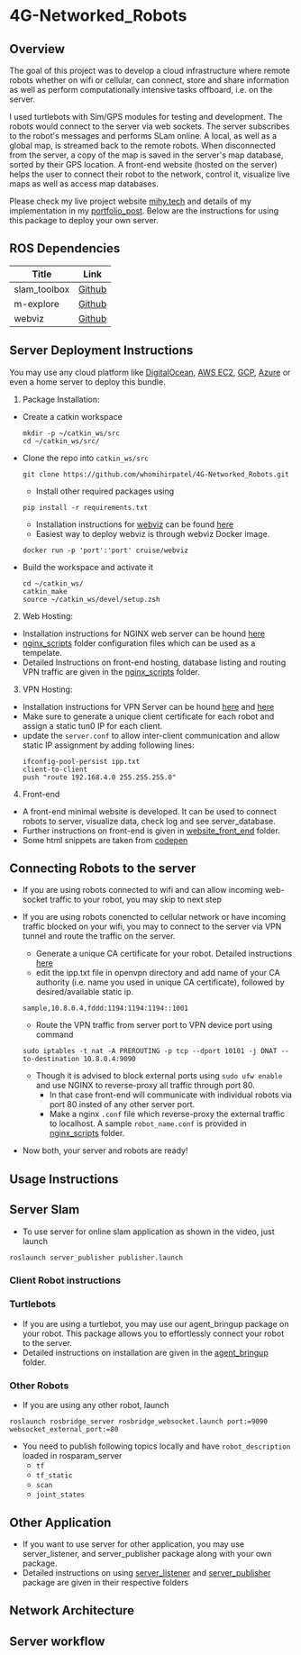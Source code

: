 # 4G-Networked_Robots
## Overview
The goal of this project was to develop a cloud infrastructure where remote robots whether on wifi or cellular, can connect, store and share information as well as perform computationally intensive tasks offboard, i.e. on the server.

I used turtlebots with Sim/GPS modules for testing and development. The robots would connect to the server via web sockets. The server subscribes to the robot's messages and performs SLam online. A local, as well as a global map, is streamed back to the remote robots. When disconnected from the server, a copy of the map is saved in the server's map database, sorted by their GPS location. A front-end website (hosted on the server) helps the user to connect their robot to the network, control it, visualize live maps as well as access map databases. 

Please check my live project website [mihy.tech](http://mihy.tech/) and details of my implementation in my [portfolio_post](http://www.whomihirpatel.com/). Below are the instructions for using this package to deploy your own server.

## ROS Dependencies
Title | Link
------------ | -------------
slam_toolbox| [Github](https://github.com/SteveMacenski/slam_toolbox)
m-explore | [Github](https://github.com/hrnr/m-explore)
webviz | [Github](https://github.com/cruise-automation/webviz)

## Server Deployment Instructions

You may use any cloud platform like [DigitalOcean](https://www.digitalocean.com/), [AWS EC2](https://aws.amazon.com/ec2/), [GCP](https://cloud.google.com/), [Azure](https://azure.microsoft.com/en-us/) or even a home server to deploy this bundle.

1. Package Installation:
* Create a catkin workspace
    ```
    mkdir -p ~/catkin_ws/src
    cd ~/catkin_ws/src/
    ```
* Clone the repo into `catkin_ws/src`
    ```
    git clone https://github.com/whomihirpatel/4G-Networked_Robots.git
    ```
    - Install other required packages using 
    ```
    pip install -r requirements.txt
    ```
    - Installation instructions for [webviz](https://webviz.io/) can be found [here](https://github.com/cruise-automation/webviz)
    - Easiest way to deploy webviz is through webviz Docker image.
    ```
    docker run -p 'port':'port' cruise/webviz
    ```
    
* Build the workspace and activate it
    ```
    cd ~/catkin_ws/
    catkin_make
    source ~/catkin_ws/devel/setup.zsh
    ```
2. Web Hosting:
- Installation instructions for NGINX web server can be hound [here](https://www.digitalocean.com/community/tutorials/how-to-install-nginx-on-ubuntu-20-04)
- [nginx_scripts](https://github.com/whomihirpatel/4G-Networked_Robots/tree/master/nginx_scripts) folder configuration files which can be used as a tempelate. 
- Detailed Instructions on front-end hosting, database listing and routing VPN traffic are given in the [nginx_scripts](https://github.com/whomihirpatel/4G-Networked_Robots/tree/master/nginx_scripts) folder.

3. VPN Hosting:
- Installation instructions for VPN Server can be hound [here](https://www.digitalocean.com/community/tutorials/how-to-set-up-and-configure-an-openvpn-server-on-ubuntu-20-04) and [here](https://openvpn.net/community-resources/how-to/)
- Make sure to generate a unique client certificate for each robot and assign a static tun0 IP for each client.
- update the `server.conf` to allow inter-client communication and allow static IP assignment by adding following lines:
    ```
    ifconfig-pool-persist ipp.txt
    client-to-client
    push "route 192.168.4.0 255.255.255.0"
    ```
4. Front-end
- A front-end minimal website is developed. It can be used to connect robots to server, visualize data, check log and see server_database.
- Further instructions on front-end is given in [website_front_end](https://github.com/whomihirpatel/4G-Networked_Robots/tree/master/website_front_end) folder.
- Some html snippets are taken from [codepen](https://codepen.io/rkpasia/pen/LNEQod)

## Connecting Robots to the server

- If you are using robots connected to wifi and can allow incoming web-socket traffic to your robot, you may skip to next step
- If you are using robots conencted to cellular network or have incoming traffic blocked on your wifi, you may to connect to the server via VPN tunnel and route the traffic on the server.
    - Generate a unique CA certificate for your robot. Detailed instructions [here](https://www.digitalocean.com/community/tutorials/how-to-set-up-and-configure-a-certificate-authority-ca-on-ubuntu-20-04)
    - edit the ipp.txt file in openvpn directory and add name of your CA authority (i.e. name you used in unique CA certificate), followed by desired/available static ip.
    ```
    sample,10.8.0.4,fddd:1194:1194:1194::1001
    ```
    - Route the VPN traffic from server port to VPN device port using command
    ```
    sudo iptables -t nat -A PREROUTING -p tcp --dport 10101 -j DNAT --to-destination 10.8.0.4:9090
    ```
    - Though it is advised to block external ports using `sudo ufw enable` and use NGINX to reverse-proxy all traffic through port 80.
        - In that case front-end will communicate with individual robots via port 80 insted of any other server port.
        - Make a nginx `.conf` file which reverse-proxy the external traffic to localhost. A sample `robot_name.conf` is provided in [nginx_scripts](https://github.com/whomihirpatel/4G-Networked_Robots/tree/master/nginx_scripts) folder.

- Now both, your server and robots are ready!
    
## Usage Instructions
## Server Slam
- To use server for online slam application as shown in the video, just launch
```
roslaunch server_publisher publisher.launch  
```
### Client Robot instructions
### Turtlebots
- If you are using a turtlebot, you may use our agent_bringup package on your robot. This package allows you to effortlessly connect your robot to the server.
- Detailed instructions on installation are given in the [agent_bringup](https://github.com/whomihirpatel/4G-Networked_Robots/tree/master/agent_bringup) folder.
### Other Robots
- If you are using any other robot, launch
```
roslaunch rosbridge_server rosbridge_websocket.launch port:=9090 websocket_external_port:=80
```
- You need to publish following topics locally and have `robot_description` loaded in rosparam_server
    - `tf`
    - `tf_static`
    - `scan`
    - `joint_states`
## Other Application
- If you want to use server for other application, you may use server_listener, and server_publisher package along with your own package.
- Detailed instructions on using [server_listener](https://github.com/whomihirpatel/4G-Networked_Robots/tree/master/server_listener) and [server_publisher](https://github.com/whomihirpatel/4G-Networked_Robots/tree/master/server_publisher) package are given in their respective folders

## Network Architecture

## Server workflow
